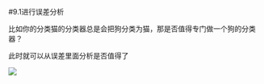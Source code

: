 #9.1进行误差分析

比如你的分类猫的分类器总是会把狗分类为猫，那是否值得专门做一个狗的分类器？

此时就可以从误差里面分析是否值得了

![](https://cdn.jsdelivr.net/gh/tj-messi/picture/1727841845917.png)